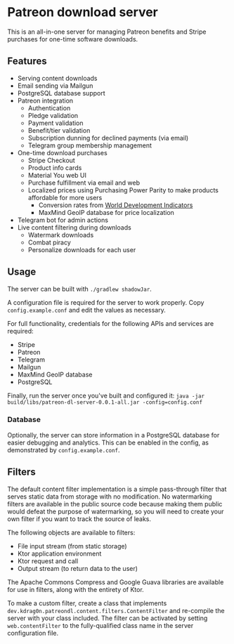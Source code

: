 # Patreon download server

This is an all-in-one server for managing Patreon benefits and Stripe purchases for one-time software downloads.

## Features

- Serving content downloads
- Email sending via Mailgun
- PostgreSQL database support
- Patreon integration
  - Authentication
  - Pledge validation
  - Payment validation
  - Benefit/tier validation
  - Subscription dunning for declined payments (via email)
  - Telegram group membership management
- One-time download purchases
  - Stripe Checkout
  - Product info cards
  - Material You web UI
  - Purchase fulfillment via email and web
  - Localized prices using Purchasing Power Parity to make products affordable for more users
    - Conversion rates from [World Development Indicators](https://data.worldbank.org/indicator/PA.NUS.PPPC.RF)
    - MaxMind GeoIP database for price localization
- Telegram bot for admin actions
- Live content filtering during downloads
  - Watermark downloads
  - Combat piracy
  - Personalize downloads for each user

## Usage

The server can be built with `./gradlew shadowJar`.

A configuration file is required for the server to work properly. Copy `config.example.conf` and edit the values as necessary.

For full functionality, credentials for the following APIs and services are required:

- Stripe
- Patreon
- Telegram
- Mailgun
- MaxMind GeoIP database
- PostgreSQL

Finally, run the server once you've built and configured it: `java -jar build/libs/patreon-dl-server-0.0.1-all.jar -config=config.conf`

### Database

Optionally, the server can store information in a PostgreSQL database for easier debugging and analytics. This can be enabled in the config, as demonstrated by `config.example.conf`.

## Filters

The default content filter implementation is a simple pass-through filter that serves static data from storage with no modification. No watermarking filters are available in the public source code because making them public would defeat the purpose of watermarking, so you will need to create your own filter if you want to track the source of leaks.

The following objects are available to filters:

- File input stream (from static storage)
- Ktor application environment
- Ktor request and call
- Output stream (to return data to the user)

The Apache Commons Compress and Google Guava libraries are available for use in filters, along with the entirety of Ktor.

To make a custom filter, create a class that implements `dev.kdrag0n.patreondl.content.filters.ContentFilter` and re-compile the server with your class included. The filter can be activated by setting `web.contentFilter` to the fully-qualified class name in the server configuration file.
